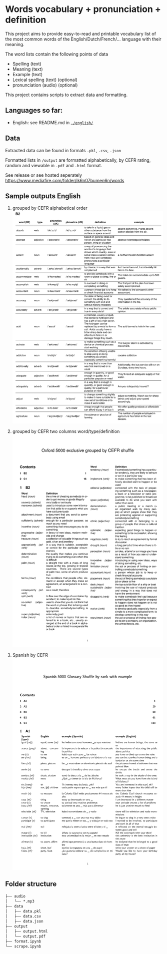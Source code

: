 # Words vocabulary + pronunciation + definition

This project aims to provide easy-to-read and printable vocabulary list of the
most common words of the English/Dutch/French/... language with their meaning.

The word lists contain the following points of data
* Spelling (text)
* Meaning (text)
* Example (text)
* Lexical spelling (text) (optional)
* pronunciation (audio) (optional)

This project contains scripts to extract data and formatting.

## Languages so far:
* English: see README.md in [`./english/`](./english)

## Data
Extracted data can be
found in formats `.pkl`, `.csv`, `.json`

Formatted lists in `/output` are formatted alphabetically, by CEFR rating, random and viewable in
`.pdf` and `.html` format.

See release or see hosted seperately https://www.mediafire.com/folder/ik6n07bumen6n/words


## Sample outputs English

1. grouped by CEFR alphabetical order
![by_cefr_img_sample](images/oxford_5000_exclusive_by_cefr_sample.jpg)

2. grouped by CEFR two columns word/type/definition
![by_cefr_two_column_by_cefr_shuffle_img_sample](images/oxford_5000_exclusive_two_column_by_cefr_shuffle_sample.jpg)

3. Spanish by CEFR
![spanish_5000_two_column_shuffle_by_rank_with_example_sample.jpg](images/spanish_5000_two_column_shuffle_by_rank_with_example_sample.jpg)

## Folder structure
```
├── audio
│   └── *.mp3
├── data
│   ├── data.pkl
│   ├── data.csv
│   ├── data.json
├── output
│   ├── output.html
│   └── output.pdf
├── format.ipynb
└── scrape.ipynb
```